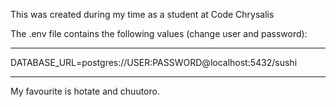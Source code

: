 This was created during my time as a student at Code Chrysalis

The .env file contains the following values (change user and password):
*****
DATABASE_URL=postgres://USER:PASSWORD@localhost:5432/sushi
*****

My favourite is hotate and chuutoro.

